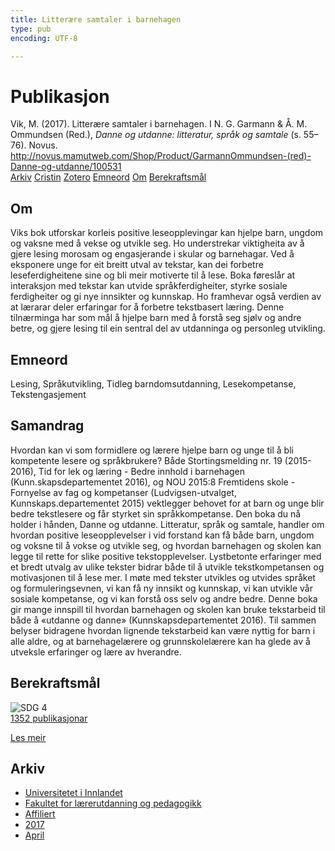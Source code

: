 ```yaml
---
title: Litterære samtaler i barnehagen
type: pub
encoding: UTF-8

---
```

<h1>Publikasjon</h1>
<article id="csl-bib-container-RUCAYSX4" class="csl-bib-container">
  <div class="csl-bib-body"> <div class="csl-entry">Vik, M. (2017). Litterære samtaler i barnehagen. I N. G. Garmann &#38; Å. M. Ommundsen (Red.), <i>Danne og utdanne: litteratur, språk og samtale</i> (s. 55–76). Novus. <a href="http://novus.mamutweb.com/Shop/Product/GarmannOmmundsen-(red)-Danne-og-utdanne/100531">http://novus.mamutweb.com/Shop/Product/GarmannOmmundsen-(red)-Danne-og-utdanne/100531</a></div> </div>
  <div class="csl-bib-buttons">
    <a href="#taxonomy-article-RUCAYSX4" alt="archive" class="csl-bib-button">Arkiv</a>
    <a href="https://app.cristin.no/results/show.jsf?id=1465087" alt="Cristin" class="csl-bib-button">Cristin</a>
    <a href="http://zotero.org/groups/5881554/items/RUCAYSX4" alt="Zotero" class="csl-bib-button">Zotero</a>
    <a href="#keywords-article-RUCAYSX4" alt="keywords" class="csl-bib-button">Emneord</a>
    <a href="#about-article-RUCAYSX4" alt="about_pub" class="csl-bib-button">Om</a>
    <a href="#sdg-article-RUCAYSX4" alt="sdg" class="csl-bib-button">Berekraftsmål</a>
  </div>
  <div id="csl-bib-meta-container-RUCAYSX4"></div>
</article>
<div id="csl-bib-meta-RUCAYSX4" class="csl-bib-meta">
  <article id="about-article-RUCAYSX4" class="about_pub-article">
    <h1>Om</h1>
    Viks bok utforskar korleis positive leseopplevingar kan hjelpe barn, ungdom og vaksne med å vekse og utvikle seg. Ho understrekar viktigheita av å gjere lesing morosam og engasjerande i skular og barnehagar. Ved å eksponere unge for eit breitt utval av tekstar, kan dei forbetre leseferdigheitene sine og bli meir motiverte til å lese. Boka føreslår at interaksjon med tekstar kan utvide språkferdigheiter, styrke sosiale ferdigheiter og gi nye innsikter og kunnskap. Ho framhevar også verdien av at lærarar deler erfaringar for å forbetre tekstbasert læring. Denne tilnærminga har som mål å hjelpe barn med å forstå seg sjølv og andre betre, og gjere lesing til ein sentral del av utdanninga og personleg utvikling.
  </article>
  <article id="keywords-article-RUCAYSX4" class="keywords-article">
    <h1>Emneord</h1>
    Lesing, Språkutvikling, Tidleg barndomsutdanning, Lesekompetanse, Tekstengasjement
  </article>
  <article id="abstract-article-RUCAYSX4" class="abstract-article">
    <h1>Samandrag</h1>
    Hvordan kan vi som formidlere og lærere hjelpe barn og unge til å bli kompetente lesere og språkbrukere? Både Stortingsmelding nr. 19 (2015-2016), Tid for lek og læring - Bedre innhold i barnehagen (Kunn.skapsdepartementet 2016), og NOU 2015:8 Fremtidens skole - Fornyelse av fag og kompetanser (Ludvigsen-utvalget, Kunnskaps.departementet 2015) vektlegger behovet for at barn og unge blir bedre tekstlesere og får styrket sin språkkompetanse. Den boka du nå holder i hånden, Danne og utdanne. Litteratur, språk og samtale, handler om hvordan positive leseopplevelser i vid forstand kan få både barn, ungdom og voksne til å vokse og utvikle seg, og hvordan barnehagen og skolen kan legge til rette for slike positive tekstopplevelser. Lystbetonte erfaringer med et bredt utvalg av ulike tekster bidrar både til å utvikle tekstkompetansen og motivasjonen til å lese mer. I møte med tekster utvikles og utvides språket og formuleringsevnen, vi kan få ny innsikt og kunnskap, vi kan utvikle vår sosiale kompetanse, og vi kan forstå oss selv og andre bedre. Denne boka gir mange innspill til hvordan barnehagen og skolen kan bruke tekstarbeid til både å «utdanne og danne» (Kunnskapsdepartementet 2016). Til sammen belyser bidragene hvordan lignende tekstarbeid kan være nyttig for barn i alle aldre, og at barnehagelærere og grunnskolelærere kan ha glede av å utveksle erfaringer og lære av hverandre.
  </article>
  <article id="sdg-article-RUCAYSX4" class="sdg-article">
    <h1>Berekraftsmål</h1>
    <div class="sdg-container"><div id="sdg4" class="sdg">
        <img src="{{< params subfolder >}}images/sdg/sdg04_nn.png" class="image" alt="SDG 4">
        <div class="sdg-overlay">
          <a href="{{< params subfolder >}}nn/archive/?sdg=4#archive" class="sdg-publication-count"><span>1352</span> publikasjonar</a>
          <p><a href="https://fn.no/om-fn/fns-baerekraftsmaal/god-utdanning?lang=nno-NO" class="sdg-read-more">Les meir</a></p>
        </div>
      </div></div>
  </article>
  <article id="taxonomy-article-RUCAYSX4" class="taxonomy-article">
    <h1>Arkiv</h1>
    <ul>
      <li><a href="{{< params subfolder >}}nn/archive/?key=3DCRN523">Universitetet i Innlandet</a></li>
      <li><a href="{{< params subfolder >}}nn/archive/?key=WYNZA47F">Fakultet for lærerutdanning og pedagogikk</a></li>
      <li><a href="{{< params subfolder >}}nn/archive/?key=2ZAN5K7T">Affiliert</a></li>
      <li><a href="{{< params subfolder >}}nn/archive/?key=6HCJH8II">2017</a></li>
      <li><a href="{{< params subfolder >}}nn/archive/?key=8T4GW4L8">April</a></li>
    </ul>
  </article>
</div>
